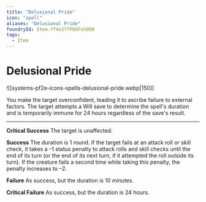 ```yaml
---
title: "Delusional Pride"
icon: "spell"
aliases: "Delusional Pride"
foundryId: Item.Yf4x27fP8GFxhO5N
tags:
  - Item
---
```


# Delusional Pride
![[systems-pf2e-icons-spells-delusional-pride.webp|150]]

You make the target overconfident, leading it to ascribe failure to external factors. The target attempts a Will save to determine the spell's duration and is temporarily immune for 24 hours regardless of the save's result.

* * *

**Critical Success** The target is unaffected.

**Success** The duration is 1 round. If the target fails at an attack roll or skill check, it takes a –1 status penalty to attack rolls and skill checks until the end of its turn (or the end of its next turn, if it attempted the roll outside its turn). If the creature fails a second time while taking this penalty, the penalty increases to –2.

**Failure** As success, but the duration is 10 minutes.

**Critical Failure** As success, but the duration is 24 hours.
